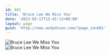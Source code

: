 ```yaml
---
id: 681
title: 'Bruce Lee We Miss You'
date: '2023-03-17T13:45:13+00:00'
layout: page
guid: 'http://new.andydixon.com/?page_id=681'
---
```


![Bruce Lee We Miss You](https://i0.wp.com/assets.g8x2.ldn.idrivee2-23.com/posters/Bruce%20Lee%20We%20Miss%20You%2001.jpg?w=1200&ssl=1 "Bruce Lee We Miss You")  
![Bruce Lee We Miss You](https://i0.wp.com/assets.g8x2.ldn.idrivee2-23.com/posters/Bruce%20Lee%20We%20Miss%20You%2002.jpg?w=1200&ssl=1 "Bruce Lee We Miss You")